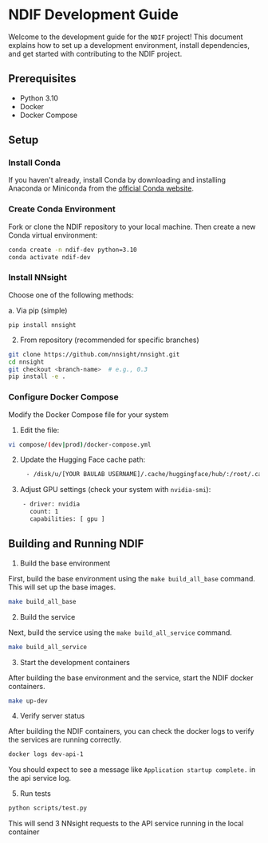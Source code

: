 
# NDIF Development Guide

Welcome to the development guide for the `NDIF` project! This document explains how to set up a development environment, install dependencies, and get started with contributing to the NDIF project.

## Prerequisites

- Python 3.10
- Docker
- Docker Compose


## Setup

### Install Conda

If you haven't already, install Conda by downloading and installing Anaconda or Miniconda from the [official Conda website](https://docs.conda.io/en/latest/miniconda.html).

### Create Conda Environment

Fork or clone the NDIF repository to your local machine. Then create a new Conda virtual environment:

```sh
conda create -n ndif-dev python=3.10
conda activate ndif-dev
```

### Install NNsight 

Choose one of the following methods:

a. Via pip (simple)

```
pip install nnsight
```

2. From repository (recommended for specific branches)

```sh
git clone https://github.com/nnsight/nnsight.git
cd nnsight
git checkout <branch-name>  # e.g., 0.3
pip install -e .
```

### Configure Docker Compose

Modify the Docker Compose file for your system

1. Edit the file:

```sh
vi compose/(dev|prod)/docker-compose.yml 
```

2. Update the Hugging Face cache path:

```sh
     - /disk/u/[YOUR BAULAB USERNAME]/.cache/huggingface/hub/:/root/.cache/huggingface/hub
```

3. Adjust GPU settings (check your system with `nvidia-smi`):

```sh
    - driver: nvidia
      count: 1
      capabilities: [ gpu ]
```

## Building and Running NDIF

1. Build the base environment

First, build the base environment using the `make build_all_base` command. This will set up the base images.
```sh
make build_all_base
```

2. Build the service

Next, build the service using the `make build_all_service` command.
```sh
make build_all_service
```

3. Start the development containers

After building the base environment and the service, start the NDIF docker containers.
```sh
make up-dev
```

4. Verify server status

After building the NDIF containers, you can check the docker logs to verify the services are running correctly.
```sh
docker logs dev-api-1
```
You should expect to see a message like `Application startup complete.` in the api service log.

5. Run tests

```sh
python scripts/test.py
```

This will send 3 NNsight requests to the API service running in the local container
